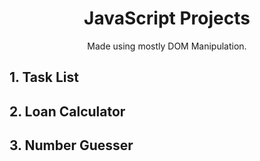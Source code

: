 <h1 align="center">JavaScript Projects</h1>

<p align="center">
  Made using mostly DOM Manipulation.
</p>

## 1. Task List

## 2. Loan Calculator

## 3. Number Guesser


